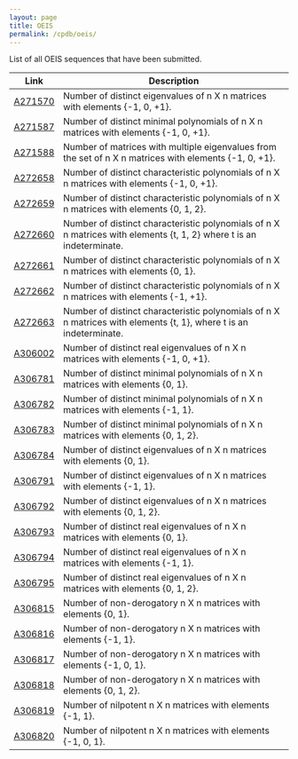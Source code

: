 ```yaml
---
layout: page
title: OEIS
permalink: /cpdb/oeis/
---
```


List of all OEIS sequences that have been submitted.

| Link | Description |
| --- | --- |
| [A271570](https://oeis.org/A271570) | Number of distinct eigenvalues of n X n matrices with elements {-1, 0, +1}. |
| [A271587](https://oeis.org/A271587) |	Number of distinct minimal polynomials of n X n matrices with elements {-1, 0, +1}. |
| [A271588](https://oeis.org/A271588) | Number of matrices with multiple eigenvalues from the set of n X n matrices with elements {-1, 0, +1}. |
| [A272658](https://oeis.org/A272658) | Number of distinct characteristic polynomials of n X n matrices with elements {-1, 0, +1}. |
| [A272659](https://oeis.org/A272659) | Number of distinct characteristic polynomials of n X n matrices with elements {0, 1, 2}. |
| [A272660](https://oeis.org/A272660) | Number of distinct characteristic polynomials of n X n matrices with elements {t, 1, 2} where t is an indeterminate. |
| [A272661](https://oeis.org/A272661) | Number of distinct characteristic polynomials of n X n matrices with elements {0, 1}. |
| [A272662](https://oeis.org/A272662) |	Number of distinct characteristic polynomials of n X n matrices with elements {-1, +1}. |
| [A272663](https://oeis.org/A272663) | Number of distinct characteristic polynomials of n X n matrices with elements {t, 1}, where t is an indeterminate. |
| [A306002](https://oeis.org/A306002) | Number of distinct real eigenvalues of n X n matrices with elements {-1, 0, +1}. |
| [A306781](https://oeis.org/A306781) | Number of distinct minimal polynomials of n X n matrices with elements {0, 1}. |
| [A306782](https://oeis.org/A306782) | Number of distinct minimal polynomials of n X n matrices with elements {-1, 1}. |
| [A306783](https://oeis.org/A306783) | Number of distinct minimal polynomials of n X n matrices with elements {0, 1, 2}. |
| [A306784](https://oeis.org/A306784) | Number of distinct eigenvalues of n X n matrices with elements {0, 1}. |
| [A306791](https://oeis.org/A306791) | Number of distinct eigenvalues of n X n matrices with elements {-1, 1}. |
| [A306792](https://oeis.org/A306792) | Number of distinct eigenvalues of n X n matrices with elements {0, 1, 2}. |
| [A306793](https://oeis.org/A306793) | Number of distinct real eigenvalues of n X n matrices with elements {0, 1}. |
| [A306794](https://oeis.org/A306794) | Number of distinct real eigenvalues of n X n matrices with elements {-1, 1}. |
| [A306795](https://oeis.org/A306795) | Number of distinct real eigenvalues of n X n matrices with elements {0, 1, 2}. |
| [A306815](https://oeis.org/A306815) | Number of non-derogatory n X n matrices with elements {0, 1}. |
| [A306816](https://oeis.org/A306816) | Number of non-derogatory n X n matrices with elements {-1, 1}. |
| [A306817](https://oeis.org/A306817) | Number of non-derogatory n X n matrices with elements {-1, 0, 1}. |
| [A306818](https://oeis.org/A306818) | Number of non-derogatory n X n matrices with elements {0, 1, 2}. |
| [A306819](https://oeis.org/A306819) | Number of nilpotent n X n matrices with elements {-1, 1}. |
| [A306820](https://oeis.org/A306820) | Number of nilpotent n X n matrices with elements {-1, 0, 1}. |
